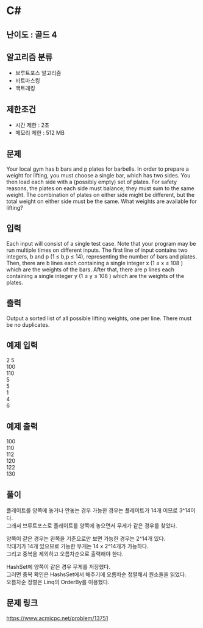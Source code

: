 # C#

## 난이도 : 골드 4

## 알고리즘 분류
  - 브루트포스 알고리즘
  - 비트마스킹
  - 백트래킹

## 제한조건
  - 시간 제한 : 2초
  - 메모리 제한 : 512 MB

## 문제
Your local gym has b bars and p plates for barbells. In order to prepare a weight for lifting, you must choose a single bar, which has two sides. You then load each side with a (possibly empty) set of plates. For safety reasons, the plates on each side must balance; they must sum to the same weight. The combination of plates on either side might be different, but the total weight on either side must be the same. What weights are available for lifting?<br/>


## 입력
Each input will consist of a single test case. Note that your program may be run multiple times on different inputs. The first line of input contains two integers, b and p (1 ≤ b,p ≤ 14), representing the number of bars and plates. Then, there are b lines each containing a single integer x (1 ≤ x ≤ 108 ) which are the weights of the bars. After that, there are p lines each containing a single integer y (1 ≤ y ≤ 108 ) which are the weights of the plates.<br/>


## 출력
Output a sorted list of all possible lifting weights, one per line. There must be no duplicates.<br/>


## 예제 입력
2 5<br/>
100<br/>
110<br/>
5<br/>
5<br/>
1<br/>
4<br/>
6<br/>


## 예제 출력
100<br/>
110<br/>
112<br/>
120<br/>
122<br/>
130<br/>


## 풀이
플레이트를 양쪽에 놓거나 안놓는 경우 가능한 경우는 플레이트가 14개 이므로 3^14이다.<br/>
그래서 브루트포스로 플레이트를 양쪽에 놓으면서 무게가 같은 경우를 찾았다.<br/>


양쪽이 같은 경우는 왼쪽을 기준으로만 보면 가능한 경우는 2^14개 있다.<br/>
막대기가 14개 있으므로 가능한 무게는 14 x 2^14개가 가능하다.<br/>
그리고 중복을 제외하고 오름차순으로 출력해야 한다.<br/>


HashSet에 양쪽이 같은 경우 무게를 저장했다.<br/>
그러면 중복 확인은 HashsSet에서 해주기에 오름차순 정렬해서 원소들을 읽었다.<br/>
오름차순 정렬은 Linq의 OrderBy를 이용했다.<br/>


## 문제 링크
https://www.acmicpc.net/problem/13751